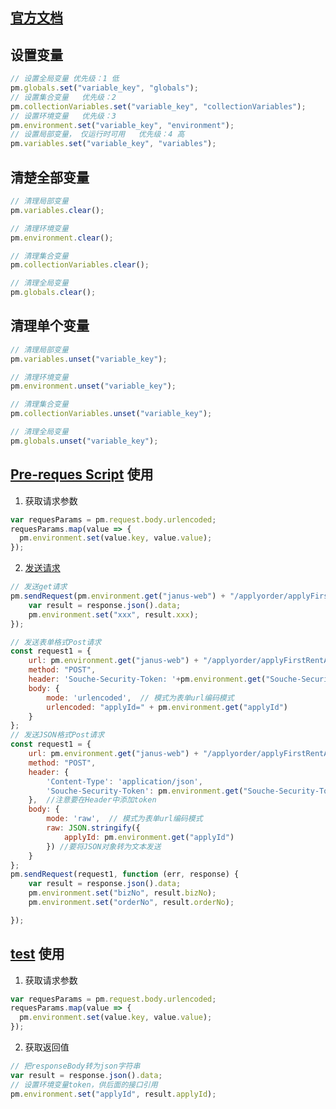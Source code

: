 

## [官方文档](https://learning.postman.com/docs/postman/api-documentation/documenting-your-api/)

## 设置变量

```javascript
// 设置全局变量 优先级：1 低
pm.globals.set("variable_key", "globals");
// 设置集合变量	优先级：2
pm.collectionVariables.set("variable_key", "collectionVariables");
// 设置环境变量	优先级：3
pm.environment.set("variable_key", "environment");
// 设置局部变量， 仅运行时可用	优先级：4 高
pm.variables.set("variable_key", "variables");
```

## 清楚全部变量

```javascript
// 清理局部变量
pm.variables.clear();

// 清理环境变量
pm.environment.clear();

// 清理集合变量
pm.collectionVariables.clear();

// 清理全局变量
pm.globals.clear();

```

## 清理单个变量

```javascript
// 清理局部变量
pm.variables.unset("variable_key");

// 清理环境变量
pm.environment.unset("variable_key");

// 清理集合变量
pm.collectionVariables.unset("variable_key");

// 清理全局变量
pm.globals.unset("variable_key");
```



## [Pre-reques Script](https://learning.postman.com/docs/postman/scripts/pre-request-scripts/) 使用

1. 获取请求参数

```javascript
var requesParams = pm.request.body.urlencoded;
requesParams.map(value => {
  pm.environment.set(value.key, value.value);
});
```

2. [发送请求](https://www.jianshu.com/p/9481387c7cd7)

```javascript
// 发送get请求
pm.sendRequest(pm.environment.get("janus-web") + "/applyorder/applyFirstRentApi/queryFirstRentApplyStatus.json?applyId=" + pm.environment.get("applyId"), function (err, response) {
    var result = response.json().data;
    pm.environment.set("xxx", result.xxx);
});

// 发送表单格式Post请求
const request1 = {
    url: pm.environment.get("janus-web") + "/applyorder/applyFirstRentApi/queryFirstRentApplyStatus.json",
    method: "POST",
    header: 'Souche-Security-Token: '+pm.environment.get("Souche-Security-Token"),  //注意要在Header中添加token
    body: {
        mode: 'urlencoded',  // 模式为表单url编码模式
        urlencoded: "applyId=" + pm.environment.get("applyId")
    }
};
// 发送JSON格式Post请求
const request1 = {
    url: pm.environment.get("janus-web") + "/applyorder/applyFirstRentApi/queryFirstRentApplyStatus.json",
    method: "POST",
    header: {
        'Content-Type': 'application/json',
        'Souche-Security-Token': pm.environment.get("Souche-Security-Token")
    },  //注意要在Header中添加token
    body: {
        mode: 'raw',  // 模式为表单url编码模式
        raw: JSON.stringify({
            applyId: pm.environment.get("applyId")
        }) //要将JSON对象转为文本发送
    }
};
pm.sendRequest(request1, function (err, response) {
    var result = response.json().data;
    pm.environment.set("bizNo", result.bizNo);
    pm.environment.set("orderNo", result.orderNo);

});
```



## [test](https://learning.postman.com/docs/postman/scripts/test-scripts/) 使用

1. 获取请求参数

```javascript
var requesParams = pm.request.body.urlencoded;
requesParams.map(value => {
  pm.environment.set(value.key, value.value);
});
```



2. 获取返回值

```javascript
// 把responseBody转为json字符串
var result = response.json().data;
// 设置环境变量token，供后面的接口引用
pm.environment.set("applyId", result.applyId);

```



